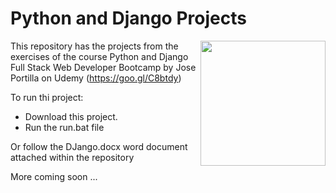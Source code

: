 # Python and Django Projects

<img src="https://ucarecdn.com/c0182299-c05e-4a57-b901-d25d780bfe5b/" height="200"  align="right" style="float:right" />

This repository has the projects from the exercises of the course Python and Django Full Stack Web Developer Bootcamp by  Jose Portilla on Udemy (https://goo.gl/C8btdy)

To run thi project:
- Download this project.
- Run the run.bat file

Or follow the DJango.docx word document attached within the repository

More coming soon ...
